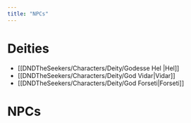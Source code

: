 ```yaml
---
title: "NPCs"
---
```


# Deities

- [[DNDTheSeekers/Characters/Deity/Godesse Hel |Hel]]
- [[DNDTheSeekers/Characters/Deity/God Vidar|Vidar]]
- [[DNDTheSeekers/Characters/Deity/God Forseti|Forseti]]

# NPCs

